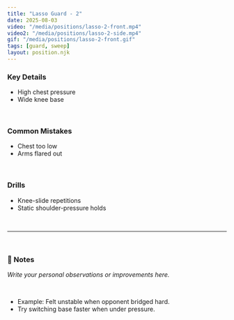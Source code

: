 ```yaml
---
title: "Lasso Guard - 2"
date: 2025-08-03
video: "/media/positions/lasso-2-front.mp4"
video2: "/media/positions/lasso-2-side.mp4"
gif: "/media/positions/lasso-2-front.gif"
tags: [guard, sweep]
layout: position.njk
---
```

### **Key Details**
- High chest pressure  
- Wide knee base  
<br>

### **Common Mistakes**
- Chest too low  
- Arms flared out  
<br>

### **Drills**
- Knee-slide repetitions  
- Static shoulder-pressure holds  
<br>

---

<br>

### **📝 Notes**

_Write your personal observations or improvements here._

<br>

- Example: Felt unstable when opponent bridged hard.
- Try switching base faster when under pressure.
